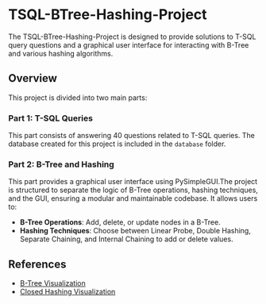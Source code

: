 # TSQL-BTree-Hashing-Project
The TSQL-BTree-Hashing-Project is designed to provide solutions to T-SQL query questions and a graphical user interface for interacting with B-Tree and various hashing algorithms. 

## Overview
This project is divided into two main parts:

### Part 1: T-SQL Queries
This part consists of answering 40 questions related to T-SQL queries. The database created for this project is included in the `database` folder.

### Part 2: B-Tree and Hashing
This part provides a graphical user interface using PySimpleGUI.The project is structured to separate the logic of B-Tree operations, hashing techniques, and the GUI, ensuring a modular and maintainable codebase. 
It allows users to:
- **B-Tree Operations**: Add, delete, or update nodes in a B-Tree.
- **Hashing Techniques**: Choose between Linear Probe, Double Hashing, Separate Chaining, and Internal Chaining to add or delete values.
  
## References
- [B-Tree Visualization](https://www.cs.usfca.edu/~galles/visualization/BTree.html)
- [Closed Hashing Visualization](https://www.cs.usfca.edu/~galles/visualization/ClosedHash.html)

